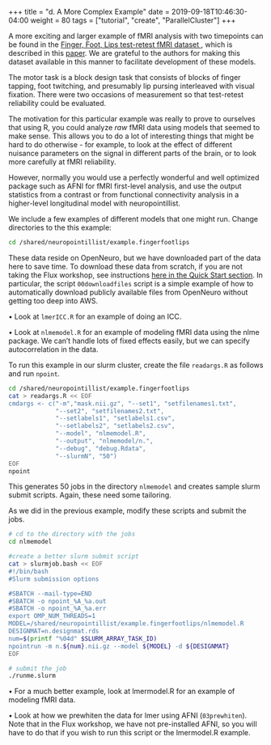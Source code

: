 +++
title = "d. A More Complex Example"
date = 2019-09-18T10:46:30-04:00
weight = 80
tags = ["tutorial", "create", "ParallelCluster"]
+++

A more exciting and larger example of fMRI analysis with two
timepoints can be found in the [Finger, Foot, Lips test-retest fMRI dataset
](https://openneuro.org/datasets/ds000114/versions/00001), which is described in this [paper](https://www.ncbi.nlm.nih.gov/pmc/articles/PMC3641991). We are grateful to the authors for making this dataset available in this manner to facilitate development of these models.

The motor task is a block design task that consists of blocks of
finger tapping, foot twitching, and presumably lip pursing interleaved
with visual fixation. There were two occasions of measurement so that
test-retest reliability could be evaluated.

The motivation for this particular example was really to prove to
ourselves that using R, you could analyze *raw* fMRI data using models
that seemed to make sense. This allows you to do a lot of interesting
things that might be hard to do otherwise - for example, to look at
the effect of different nuisance parameters on the signal in different
parts of the brain, or to look more carefully at fMRI reliability. 

However, normally you would use a perfectly wonderful and well
optimized package such as AFNI for fMRI first-level analysis, and use
the output statistics from a contrast or from functional connectivity
analysis in a higher-level longitudinal model with neuropointillist. 

We include a few examples of different models that one might run.
Change directories to the this example:

```bash 
cd /shared/neuropointillist/example.fingerfootlips
```

These data reside on OpenNeuro, but we have downloaded part of the
data here to save time. To download these data from scratch, if you
are not taking the Flux workshop, see instructions [here in the Quick
Start
section](http://ibic.github.io/neuropointillist/fingerfootlips.example.html). In
particular, the script `00downloadfiles` script is a simple example of
how to automatically download publicly available files from OpenNeuro
without getting too deep into AWS.

•  Look at `lmerICC.R` for an example of doing an ICC. 

•  Look at `nlmemodel.R` for an example of modeling fMRI data using the nlme package. We can’t handle lots of fixed effects easily, but we can specify autocorrelation in the data. 

To run this example in our slurm cluster, create the file `readargs.R` as follows and run `npoint`.

```bash
cd /shared/neuropointillist/example.fingerfootlips
cat > readargs.R << EOF
cmdargs <- c("-m","mask.nii.gz", "--set1", "setfilenames1.txt",
             "--set2", "setfilenames2.txt",             
             "--setlabels1", "setlabels1.csv",
             "--setlabels2", "setlabels2.csv",             
             "--model", "nlmemodel.R",
             "--output", "nlmemodel/n.",
             "--debug", "debug.Rdata",
             "--slurmN", "50")
EOF
npoint
```

This generates 50 jobs in the directory `nlmemodel` and creates sample
slurm submit scripts. Again, these need some tailoring.

As we did in the previous example, modify these scripts and submit the jobs.
```bash
# cd to the directory with the jobs
cd nlmemodel

#create a better slurm submit script
cat > slurmjob.bash << EOF
#!/bin/bash
#Slurm submission options

#SBATCH --mail-type=END
#SBATCH -o npoint_%A_%a.out
#SBATCH -o npoint_%A_%a.err
export OMP_NUM_THREADS=1
MODEL=/shared/neuropointillist/example.fingerfootlips/nlmemodel.R
DESIGNMAT=n.designmat.rds
num=$(printf "%04d" $SLURM_ARRAY_TASK_ID)
npointrun -m n.${num}.nii.gz --model ${MODEL} -d ${DESIGNMAT}
EOF

# submit the job
./runme.slurm
```

•  For a much better example, look at lmermodel.R for an example of modeling fMRI data. 

•  Look at how we prewhiten the data for lmer using AFNI (`03prewhiten`). Note that in the Flux workshop, we have not pre-installed AFNI, so you will have to do that if you wish to run this script or the lmermodel.R example.


